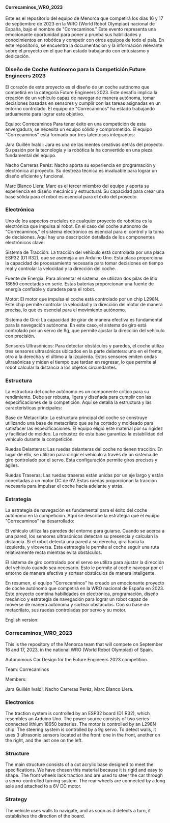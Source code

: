 #### Correcaminos_WRO_2023
Este es el repositorio del equipo de Menorca que competirá los días 16 y 17 de septiembre de 2023 en la WRO (World Robot Olympiad) nacional de España, bajo el nombre de "Correcaminos." Este evento representa una emocionante oportunidad para poner a prueba sus habilidades y conocimientos en robótica y competir con otros equipos de todo el país. En este repositorio, se encuentra la documentación y la información relevante sobre el proyecto en el que han estado trabajando con entusiasmo y dedicación.

### Diseño de Coche Autónomo para la Competición Future Engineers 2023
El corazón de este proyecto es el diseño de un coche autónomo que competirá en la categoría Future Engineers 2023. Este desafío implica la creación de un vehículo capaz de navegar de manera autónoma, tomar decisiones basadas en sensores y cumplir con las tareas asignadas en un entorno controlado. El equipo de "Correcaminos" ha estado trabajando arduamente para lograr este objetivo.

Equipo: Correcaminos
Para tener éxito en una competición de esta envergadura, se necesita un equipo sólido y comprometido. El equipo "Correcaminos" está formado por tres talentosos integrantes:

Jara Guillén Ivaldi: Jara es una de las mentes creativas detrás del proyecto. Su pasión por la tecnología y la robótica la ha convertido en una pieza fundamental del equipo.

Nacho Carreras Peréz: Nacho aporta su experiencia en programación y electrónica al proyecto. Su destreza técnica es invaluable para lograr un diseño eficiente y funcional.

Marc Blanco Llera: Marc es el tercer miembro del equipo y aporta su experiencia en diseño mecánico y estructural. Su capacidad para crear una base sólida para el robot es esencial para el éxito del proyecto.

### Electrónica
Uno de los aspectos cruciales de cualquier proyecto de robótica es la electrónica que impulsa al robot. En el caso del coche autónomo de "Correcaminos," el sistema electrónico es esencial para el control y la toma de decisiones. Aquí hay una descripción detallada de los componentes electrónicos clave:

Sistema de Tracción: La tracción del vehículo está controlada por una placa ESP32 (D1 R32), que se asemeja a un Arduino Uno. Esta placa proporciona la capacidad de procesamiento necesaria para tomar decisiones en tiempo real y controlar la velocidad y la dirección del coche.

Fuente de Energía: Para alimentar el sistema, se utilizan dos pilas de litio 18650 conectadas en serie. Estas baterías proporcionan una fuente de energía confiable y duradera para el robot.

Motor: El motor que impulsa el coche está controlado por un chip L298N. Este chip permite controlar la velocidad y la dirección del motor de manera precisa, lo que es esencial para el movimiento autónomo.

Sistema de Giro: La capacidad de girar de manera efectiva es fundamental para la navegación autónoma. En este caso, el sistema de giro está controlado por un servo de 9g, que permite ajustar la dirección del vehículo con precisión.

Sensores Ultrasónicos: Para detectar obstáculos y paredes, el coche utiliza tres sensores ultrasónicos ubicados en la parte delantera: uno en el frente, otro a la derecha y el último a la izquierda. Estos sensores emiten ondas ultrasónicas y miden el tiempo que tardan en regresar, lo que permite al robot calcular la distancia a los objetos circundantes.

### Estructura
La estructura del coche autónomo es un componente crítico para su rendimiento. Debe ser robusta, ligera y diseñada para cumplir con las especificaciones de la competición. Aquí se detalla la estructura y las características principales:

Base de Metacrilato: La estructura principal del coche se construye utilizando una base de metacrilato que se ha cortado y moldeado para satisfacer las especificaciones. El equipo eligió este material por su rigidez y facilidad de moldeo. La robustez de esta base garantiza la estabilidad del vehículo durante la competición.

Ruedas Delanteras: Las ruedas delanteras del coche no tienen tracción. En lugar de ello, se utilizan para dirigir el vehículo a través de un sistema de giro controlado por el servo. Esta configuración permite giros precisos y ágiles.

Ruedas Traseras: Las ruedas traseras están unidas por un eje largo y están conectadas a un motor DC de 6V. Estas ruedas proporcionan la tracción necesaria para impulsar el coche hacia adelante y atrás.

### Estrategia
La estrategia de navegación es fundamental para el éxito del coche autónomo en la competición. Aquí se describe la estrategia que el equipo "Correcaminos" ha desarrollado:

El vehículo utiliza las paredes del entorno para guiarse. Cuando se acerca a una pared, los sensores ultrasónicos detectan su presencia y calculan la distancia. Si el robot detecta una pared a su derecha, gira hacia la izquierda, y viceversa. Esta estrategia le permite al coche seguir una ruta relativamente recta mientras evita obstáculos.

El sistema de giro controlado por el servo se utiliza para ajustar la dirección del vehículo cuando sea necesario. Esto le permite al coche navegar por el entorno de manera efectiva y sortear obstáculos de manera inteligente.



En resumen, el equipo "Correcaminos" ha creado un emocionante proyecto de coche autónomo que competirá en la WRO nacional de España en 2023. Este proyecto combina habilidades en electrónica, programación, diseño mecánico y estrategia de navegación para lograr un robot capaz de moverse de manera autónoma y sortear obstáculos. Con su base de metacrilato, sus ruedas controladas por servo y su motor.

English version:

### Correcaminos_WRO_2023
This is the repository of the Menorca team that will compete on September 16 and 17, 2023, in the national WRO (World Robot Olympiad) of Spain.


Autonomous Car Design for the Future Engineers 2023 competition.

Team: Correcaminos

Members:

Jara Guillén Ivaldi,
Nacho Carreras Peréz,
Marc Blanco Llera.
### Electronics
The traction system is controlled by an ESP32 board (D1 R32), which resembles an Arduino Uno.
The power source consists of two series-connected lithium 18650 batteries.
The motor is controlled by an L298N chip.
The steering system is controlled by a 9g servo.
To detect walls, it uses 3 ultrasonic sensors located at the front: one in the front, another on the right, and the last one on the left.

### Structure
The main structure consists of a cut acrylic base designed to meet the specifications. We have chosen this material because it is rigid and easy to shape.
The front wheels lack traction and are used to steer the car through a servo-controlled turning system.
The rear wheels are connected by a long axle and attached to a 6V DC motor.

### Strategy
The vehicle uses walls to navigate, and as soon as it detects a turn, it establishes the direction of the board.



